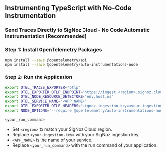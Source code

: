 ## Instrumenting TypeScript with No-Code Instrumentation

### Send Traces Directly to SigNoz Cloud - No Code Automatic Instrumentation (Recommended)

### Step 1: Install OpenTelemetry Packages
```sh
npm install --save @opentelemetry/api
npm install --save @opentelemetry/auto-instrumentations-node
```

### Step 2: Run the Application
```sh
export OTEL_TRACES_EXPORTER="otlp"
export OTEL_EXPORTER_OTLP_ENDPOINT="https://ingest.<region>.signoz.cloud:443"
export OTEL_NODE_RESOURCE_DETECTORS="env,host,os"
export OTEL_SERVICE_NAME="<APP_NAME>"
export OTEL_EXPORTER_OTLP_HEADERS="signoz-ingestion-key=<your-ingestion-key>"
export NODE_OPTIONS="--require @opentelemetry/auto-instrumentations-node/register"

<your_run_command>
```

- Set `<region>` to match your SigNoz Cloud region.
- Replace `<your-ingestion-key>` with your SigNoz ingestion key.
- `<APP_NAME>` is the name of your service.
- Replace `<your_run_command>` with the run command of your application.
